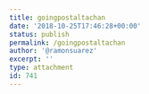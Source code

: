 ```yaml
---
title: goingpostaltachan
date: '2018-10-25T17:46:28+00:00'
status: publish
permalink: /goingpostaltachan
author: '@ramonsuarez'
excerpt: ''
type: attachment
id: 741
---
```

<!DOCTYPE html PUBLIC "-//W3C//DTD HTML 4.0 Transitional//EN" "http://www.w3.org/TR/REC-html40/loose.dtd">
<?xml encoding="UTF-8">
